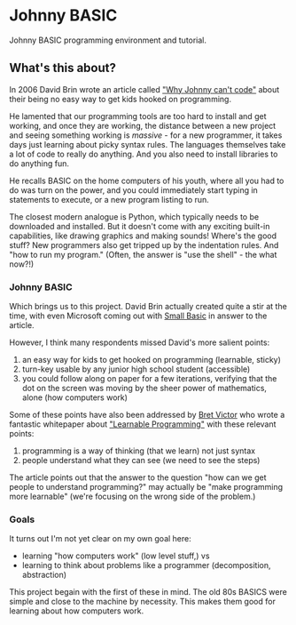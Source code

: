 # Johnny BASIC
Johnny BASIC programming environment and tutorial.

## What's this about?

In 2006 David Brin wrote an article called ["Why Johnny can't code"](https://www.salon.com/2006/09/14/basic_2/) about their being no easy way to get kids hooked on programming.

He lamented that our programming tools are too hard to install and get working, and once they are working, the distance between a new project and seeing something working is *massive* - for a new programmer, it takes days just learning about picky syntax rules. The languages themselves take a lot of code to really do anything. And you also need to install libraries to do anything fun.

He recalls BASIC on the home computers of his youth, where all you had to do was turn on the power, and you could immediately start typing in statements to execute, or a new program listing to run.

The closest modern analogue is Python, which typically needs to be downloaded and installed. But it doesn't come with any exciting built-in capabilities, like drawing graphics and making sounds! Where's the good stuff? New programmers also get tripped up by the indentation rules. And "how to run my program." (Often, the answer is "use the shell" - the what now?!)

### Johnny BASIC

Which brings us to this project. David Brin actually created quite a stir at the time, with even Microsoft coming out with [Small Basic](https://smallbasic-publicwebsite.azurewebsites.net/) in answer to the article.

However, I think many respondents missed David's more salient points:

  1. an easy way for kids to get hooked on programming (learnable, sticky)
  2. turn-key usable by any junior high school student (accessible)
  3. you could follow along on paper for a few iterations, verifying that the dot on
     the screen was moving by the sheer power of mathematics, alone (how computers work)

Some of these points have also been addressed by [Bret Victor](http://worrydream.com/)
who wrote a fantastic whitepaper about ["Learnable Programming"](http://worrydream.com/#!/LearnableProgramming)
with these relevant points:

  1. programming is a way of thinking (that we learn) not just syntax
  2. people understand what they can see (we need to see the steps)

The article points out that the answer to the question "how can we get people to understand programming?"
may actually be "make programming more learnable" (we're focusing on the wrong side of the problem.)

### Goals

It turns out I'm not yet clear on my own goal here:

  * learning "how computers work" (low level stuff,) vs
  * learning to think about problems like a programmer (decomposition, abstraction)

This project begain with the first of these in mind. The old 80s BASICS were simple
and close to the machine by necessity. This makes them good for learning about how
computers work.
